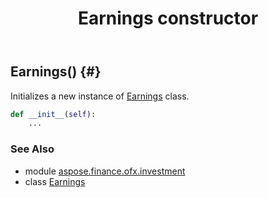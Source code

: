 ﻿---
title: Earnings constructor
second_title: Aspose.Finance for Python via .NET API References
description: 
type: docs
weight: 10
url: /python-net/aspose.finance.ofx.investment/earnings/__init__/
is_root: false
---

## Earnings() {#}

Initializes a new instance of [Earnings](/finance/python-net/aspose.finance.ofx.investment/earnings) class.



```python
def __init__(self):
    ...
```





### See Also
* module [aspose.finance.ofx.investment](../../)
* class [Earnings](/finance/python-net/aspose.finance.ofx.investment/earnings)
